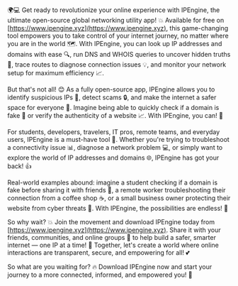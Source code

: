 🌍💻 Get ready to revolutionize your online experience with IPEngine, the ultimate open-source global networking utility app! 💥 Available for free on [https://www.ipengine.xyz](https://www.ipengine.xyz), this game-changing tool empowers you to take control of your internet journey, no matter where you are in the world 🗺️. With IPEngine, you can look up IP addresses and domains with ease 🔍, run DNS and WHOIS queries to uncover hidden truths 👀, trace routes to diagnose connection issues 💡, and monitor your network setup for maximum efficiency 📈.

But that's not all! 😊 As a fully open-source app, IPEngine allows you to identify suspicious IPs 🚨, detect scams 🔒, and make the internet a safer space for everyone 👫. Imagine being able to quickly check if a domain is fake 🤔 or verify the authenticity of a website 📈. With IPEngine, you can! 💪

For students, developers, travelers, IT pros, remote teams, and everyday users, IPEngine is a must-have tool 🔧. Whether you're trying to troubleshoot a connectivity issue 📊, diagnose a network problem 💻, or simply want to explore the world of IP addresses and domains 🌐, IPEngine has got your back! 👍

Real-world examples abound: imagine a student checking if a domain is fake before sharing it with friends 🤫, a remote worker troubleshooting their connection from a coffee shop ☕️, or a small business owner protecting their website from cyber threats 💼. With IPEngine, the possibilities are endless! 🔮

So why wait? 💥 Join the movement and download IPEngine today from [https://www.ipengine.xyz](https://www.ipengine.xyz). Share it with your friends, communities, and online groups 📱 to help build a safer, smarter internet — one IP at a time! 🚀 Together, let's create a world where online interactions are transparent, secure, and empowering for all! 💕

So what are you waiting for? 🔥 Download IPEngine now and start your journey to a more connected, informed, and empowered you! 👊